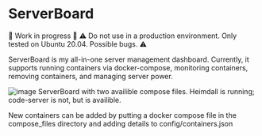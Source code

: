 # ServerBoard
🔨 Work in progress 📏
⚠️ Do not use in a production environment. Only tested on Ubuntu 20.04. Possible bugs. ⚠️

ServerBoard is my all-in-one server management dashboard. Currently, it supports running containers via docker-compose, monitoring containers, removing containers, and managing server power. 

![image](https://user-images.githubusercontent.com/38928216/126381669-48e56693-0832-472b-859c-e40bdbddc7d6.png)
ServerBoard with two availible compose files. Heimdall is running; code-server is not, but is availible.

New containers can be added by putting a docker compose file in the compose_files directory and adding details to config/containers.json
